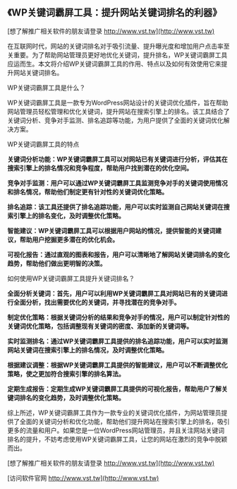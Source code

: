 ## **《WP关键词霸屏工具：提升网站关键词排名的利器》**

[想了解推广相关软件的朋友请登录 http://www.vst.tw](http://www.vst.tw)

在互联网时代，网站的关键词排名对于吸引流量、提升曝光度和增加用户点击率至关重要。为了帮助网站管理员更好地优化关键词，提升排名，WP关键词霸屏工具应运而生。本文将介绍WP关键词霸屏工具的作用、特点以及如何有效使用它来提升网站关键词排名。

WP关键词霸屏工具是什么？

WP关键词霸屏工具是一款专为WordPress网站设计的关键词优化插件，旨在帮助网站管理员轻松管理和优化关键词，提升网站在搜索引擎上的排名。该工具结合了关键词分析、竞争对手监测、排名追踪等功能，为用户提供了全面的关键词优化解决方案。

WP关键词霸屏工具的特点

**关键词分析功能：WP关键词霸屏工具可以对网站已有关键词进行分析，评估其在搜索引擎上的排名情况和竞争程度，帮助用户找到潜在的优化空间。**

**竞争对手监测：用户可以通过WP关键词霸屏工具监测竞争对手的关键词使用情况和排名情况，帮助他们制定更有针对性的关键词优化策略。**

**排名追踪：该工具还提供了排名追踪功能，用户可以实时监测自己网站关键词在搜索引擎上的排名变化，及时调整优化策略。**

**智能建议：WP关键词霸屏工具可以根据用户网站的情况，提供智能的关键词建议，帮助用户挖掘更多潜在的优化机会。**

**可视化报告：通过直观的图表和报告，用户可以清晰地了解网站关键词排名的变化趋势，帮助他们做出更明智的决策。**

如何使用WP关键词霸屏工具提升关键词排名？

**全面分析关键词：首先，用户可以利用WP关键词霸屏工具对网站已有的关键词进行全面分析，找出需要优化的关键词，并寻找潜在的竞争对手。**

**制定优化策略：根据关键词分析的结果和竞争对手的情况，用户可以制定针对性的关键词优化策略，包括调整现有关键词的密度、添加新的关键词等。**

**实时监测排名：通过WP关键词霸屏工具提供的排名追踪功能，用户可以实时监测网站关键词在搜索引擎上的排名情况，及时调整优化策略。**

**根据建议调整：根据WP关键词霸屏工具提供的智能建议，用户可以不断调整优化策略，使之更加符合搜索引擎的排名算法。**

**定期生成报告：定期生成WP关键词霸屏工具提供的可视化报告，帮助用户了解关键词排名的变化趋势，及时调整优化策略。**

综上所述，WP关键词霸屏工具作为一款专业的关键词优化插件，为网站管理员提供了全面的关键词分析和优化功能，帮助他们提升网站在搜索引擎上的排名，吸引更多的流量和用户。如果您是一位WordPress网站管理员，并且关注网站关键词排名的提升，不妨考虑使用WP关键词霸屏工具，让您的网站在激烈的竞争中脱颖而出。

[想了解推广相关软件的朋友请登录 http://www.vst.tw](http://www.vst.tw)


[访问软件官网 http://www.vst.tw](http://www.vst.tw)
